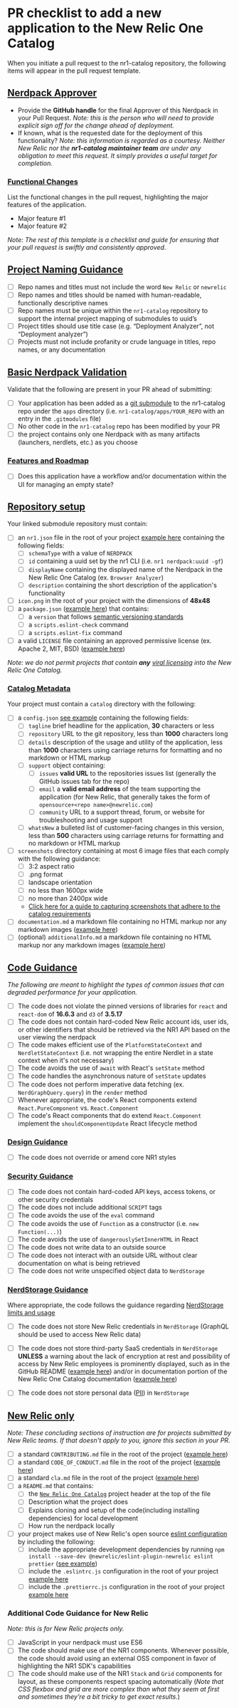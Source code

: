# PR checklist to add a new application to the New Relic One Catalog

When you initiate a pull request to the nr1-catalog repository, the following items will appear in the pull request template.

## [Nerdpack Approver](nerdpack-approver)

- Provide the **GitHub handle** for the final Approver of this Nerdpack in your Pull Request. *Note: this is the person who will need to provide explicit sign off for the change ahead of deployment.*
- If known, what is the requested date for the deployment of this functionality? *Note: this information is regarded as a courtesy. Neither New Relic nor the **nr1-catalog maintainer team** are under any obligation to meet this request. It simply provides a useful target for completion.*

### [Functional Changes](#functional-changes)

List the functional changes in the pull request, highlighting the major features of the application.

- Major feature #1
- Major feature #2

*Note: The rest of this template is a checklist and guide for ensuring that your pull request is swiftly and consistently approved.*

## [Project Naming Guidance](#project-naming-guidance)

- [ ] Repo names and titles must not include the word `New Relic` or `newrelic`
- [ ] Repo names and titles should be named with human-readable, functionally descriptive names
- [ ] Repo names must be unique within the `nr1-catalog` repository to support the internal project mapping of submodules to uuid’s
- [ ] Project titles should use title case (e.g. “Deployment Analyzer”, not “Deployment analyzer”)
- [ ] Projects must not include profanity or crude language in titles, repo names, or any documentation

## [Basic Nerdpack Validation](#basic-nerdpack-validation)

Validate that the following are present in your PR ahead of submitting:

- [ ] Your application has been added as a [git submodule](https://git-scm.com/book/en/v2/Git-Tools-Submodules) to the nr1-catalog repo under the `apps` directory (i.e. `nr1-catalog/apps/YOUR_REPO` with an entry in the `.gitmodules` file)
- [ ] No other code in the `nr1-catalog` repo has been modified by your PR
- [ ] the project contains only one Nerdpack with as many artifacts (launchers, nerdlets, etc.) as you choose

### [Features and Roadmap](#features-and-roadmap)

- [ ] Does this application have a workflow and/or documentation within the UI for managing an empty state?

## [Repository setup](#repository-setup)

Your linked submodule repository must contain:

- [ ] an `nr1.json` file in the root of your project [example here](https://github.com/newrelic/nr1-catalog/tree/master/examples/nr1.json) containing the following fields:
  - [ ] `schemaType` with a value of `NERDPACK`
  - [ ] `id` containing a uuid set by the nr1 CLI (i.e. `nr1 nerdpack:uuid -gf`)
  - [ ] `displayName` containing the displayed name of the Nerdpack in the New Relic One Catalog (ex. `Browser Analyzer`)
  - [ ] `description` containing the short description of the application's functionality
- [ ] `icon.png` in the root of your project with the dimensions of **48x48**
- [ ] a `package.json` ([example here](https://github.com/newrelic/nr1-catalog/tree/master/examples/package.json)) that contains:
  - [ ] a `version` that follows [semantic versioning standards](website.link)
  - [ ] a `scripts.eslint-check` command
  - [ ] a `scripts.eslint-fix` command
- [ ] a valid `LICENSE` file containing an approved permissive license (ex. Apache 2, MIT, BSD) ([example here](https://github.com/newrelic/nr1-catalog/tree/master/examples/LICENSE))

*Note: we do not permit projects that contain **any** [viral licensing](https://en.wikipedia.org/wiki/Viral_license) into the New Relic One Catalog.*

### [Catalog Metadata](#catalog-metadata)

Your project must contain a `catalog` directory with the following:

- [ ] a `config.json` [see example](https://github.com/newrelic/nr1-catalog/tree/master/examples/catalog/config.json) containing the following fields:
  - [ ] `tagline` brief headline for the application, **30** characters or less
  - [ ] `repository` URL to the git repository, less than **1000** characters long
  - [ ] `details` description of the usage and utility of the application, less than **1000** characters using carriage returns for formatting and no markdown or HTML markup
  - [ ] `support` object containing:
    - [ ] `issues` **valid URL** to the repositories issues list (generally the GitHub issues tab for the repo)
    - [ ] `email` a **valid email address** of the team supporting the application (for New Relic, that generally takes the form of `opensource+<repo name>@newrelic.com`)
    - [ ] `community` URL to a support thread, forum, or website for troubleshooting and usage support
  - [ ] `whatsNew` a bulleted list of customer-facing changes in this version, less than **500** characters using carriage returns for formatting and no markdown or HTML markup
- [ ] `screenshots` directory containing at most 6 image files that each comply with the following guidance:
  - [ ] 3:2 aspect ratio
  - [ ] .png format
  - [ ] landscape orientation
  - [ ] no less than 1600px wide
  - [ ] no more than 2400px wide
  - [Click here for a guide to capturing screenshots that adhere to the catalog requirements](../reference/capture-screenshots.md)
- [ ] `documentation.md` a markdown file  containing no HTML markup nor any markdown images ([example here](https://github.com/newrelic/nr1-catalog/tree/master/examples/catalog/documentation.md))
- [ ] (optional) `additionalInfo.md` a markdown file  containing no HTML markup nor any markdown images ([example here](https://github.com/newrelic/nr1-catalog/tree/master/examples/catalog/additionalInfo.md))

## [Code Guidance](#code-guidance)

*The following are meant to highlight the types of common issues that can degraded performance for your application.*

- [ ] The code does not violate the pinned versions of libraries for `react` and `react-dom` of **16.6.3** and `d3` of **3.5.17**
- [ ] The code does not contain hard-coded New Relic account ids, user ids, or other identifiers that should be retrieved via the NR1 API based on the user viewing the nerdpack
- [ ] The code makes efficient use of the `PlatformStateContext` and `NerdletStateContext` (i.e. not wrapping the entire Nerdlet in a state context when it's not necessary)
- [ ] The code avoids the use of `await` with React's `setState` method
- [ ] The code handles the asynchronous nature of `setState` updates
- [ ] The code does not perform imperative data fetching (ex. `NerdGraphQuery.query`) in the `render` method
- [ ] Whenever appropriate, the code's React components extend `React.PureComponent` vs. `React.Component`
- [ ] The code's React components that do extend `React.Component` implement the `shouldComponentUpdate` React lifecycle method

### [Design Guidance](#design-guidance)

- [ ] The code does not override or amend core NR1 styles

### [Security Guidance](#security-guidance)

- [ ] The code does not contain hard-coded API keys, access tokens, or other security credentials
- [ ] The code does not include additional `SCRIPT` tags
- [ ] The code avoids the use of the `eval` command
- [ ] The code avoids the use of `Function` as a constructor (i.e. `new Function(...)`)
- [ ] The code avoids the use of `dangerouslySetInnerHTML` in React
- [ ] The code does not write data to an outside source
- [ ] The code does not interact with an outside URL without clear documentation on what is being retrieved
- [ ] The code does not write unspecified object data to `NerdStorage`

### [NerdStorage Guidance](#nerdstorage-guidance)

Where appropriate, the code follows the guidance regarding [NerdStorage limits and usage](https://developer.newrelic.com/build-tools/new-relic-one-applications/nerdstorage)

- [ ] The code does not store New Relic credentials in `NerdStorage` (GraphQL should be used to access New Relic data)
- [ ] The code does not store third-party SaaS credentials in `NerdStorage` **UNLESS** a warning about the lack of encryption at rest and possibility of access by New Relic employees is prominently displayed, such as in the GitHub README ([example here](https://github.com/newrelic/nr1-github/blob/master/README.md#using-github-personal-access-tokens)) and/or in documentation portion of the New Relic One Catalog documentation ([example here](https://github.com/newrelic/nr1-github/blob/master/catalog/documentation.md#using-github-personal-access-tokens))
- [ ] The code does not store personal data ([PII](https://www.gdpreu.org/the-regulation/key-concepts/personal-data/)) in `NerdStorage`


## [New Relic only](#new-relic-only)

*Note: These concluding sections of instruction are for projects submitted by New Relic teams. If that doesn't apply to you, ignore this section in your PR.*

- [ ] a standard `CONTRIBUTING.md` file in the root of the project ([example here](https://github.com/newrelic/nr1-catalog/tree/master/examples/CONTRIBUTING.md))
- [ ] a standard `CODE_OF_CONDUCT.md` file in the root of the project ([example here](https://github.com/newrelic/nr1-catalog/tree/master/examples/CODE_OF_CONDUCT.md))
- [ ] a standard `cla.md` file in the root of the project ([example here](https://github.com/newrelic/nr1-catalog/tree/master/examples/cla.md))
- [ ] a `README.md` that contains:
  - [ ] the [`New Relic One Catalog`](https://github.com/newrelic/open-source-office/blob/master/examples/categories/index.md#nr1-catalog) project header at the top of the file
  - [ ] Description what the project does
  - [ ] Explains cloning and setup of the code(including installing dependencies) for local development
  - [ ] How run the nerdpack locally
- [ ] your project makes use of New Relic's open source [eslint configuration](https://github.com/newrelic/eslint-plugin-newrelic) by including the following:
  - [ ] include the appropriate development dependencies by running `npm install --save-dev @newrelic/eslint-plugin-newrelic eslint prettier` ([see example](https://github.com/newrelic/nr1-catalog/tree/master/examples/package.json))
  - [ ] include the `.eslintrc.js` configuration in the root of your project [example here](https://github.com/newrelic/nr1-catalog/tree/master/examples/.eslintrc.js)
  - [ ] include the `.prettierrc.js` configuration in the root of your project [example here](https://github.com/newrelic/nr1-catalog/tree/master/examples/.prettierrc.js)

### Additional Code Guidance for New Relic

*Note: this is for New Relic projects only.*

- [ ] JavaScript in your nerdpack must use ES6
- [ ] The code should make use of the NR1 components. Whenever possible, the code should avoid using an external OSS component in favor of highlighting the NR1 SDK's capabilities
- [ ] The code should make use of the NR1 `Stack` and `Grid` components for layout, as these components respect spacing automatically (*Note that CSS flexbox and grid are more complex than what they seem at first and sometimes they’re a bit tricky to get exact results.*)